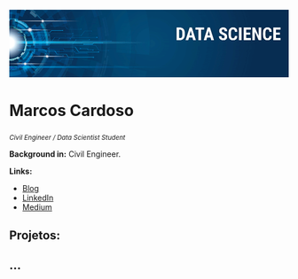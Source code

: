 <p align="center">
  <img src="banner.png" >
</p>

# Marcos Cardoso
<sub>*Civil Engineer / Data Scientist Student*</sub>


**Background in:** Civil Engineer.

**Links:**
* [Blog](http://)
* [LinkedIn](https://www.linkedin.com/in/)
* [Medium](https://www.medium.com)


## Projetos:
...
---
